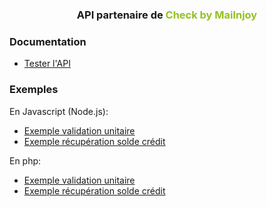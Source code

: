 

<h3 align="center">API partenaire de <span style="color:#95C11F;">Check by Mailnjoy<span></h3>

### Documentation 
* [Tester l'API](TEST.md)

### Exemples
En Javascript (Node.js):
* [Exemple validation unitaire](../examples/nodejs/unitary)
* [Exemple récupération solde crédit](../examples/nodejs/credit)

En php:
* [Exemple validation unitaire](../examples/php/unitary)
* [Exemple récupération solde crédit](../examples/php/credit)
